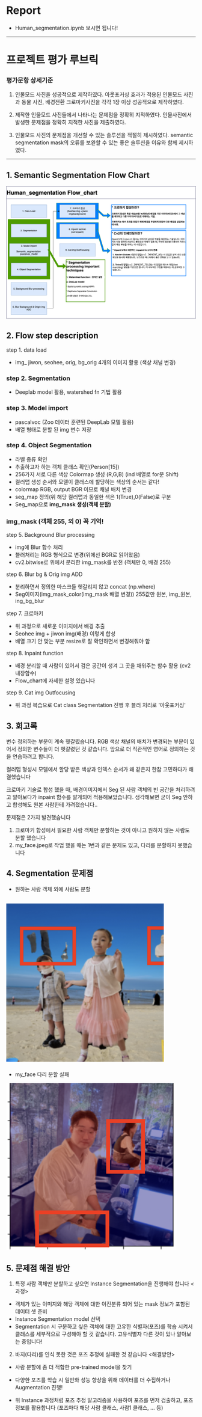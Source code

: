 # Report
* Human_segmentation.ipynb 보시면 됩니다!

---
# 프로젝트 평가 루브릭

### 평가문항 상세기준

1. 인물모드 사진을 성공적으로 제작하였다.	아웃포커싱 효과가 적용된 인물모드 사진과 동물 사진, 배경전환 크로마키사진을 각각 1장 이상 성공적으로 제작하였다.

2. 제작한 인물모드 사진들에서 나타나는 문제점을 정확히 지적하였다.	인물사진에서 발생한 문제점을 정확히 지적한 사진을 제출하였다.

3. 인물모드 사진의 문제점을 개선할 수 있는 솔루션을 적절히 제시하였다.	semantic segmentation mask의 오류를 보완할 수 있는 좋은 솔루션을 이유와 함께 제시하였다.

---

## 1. Semantic Segmentation Flow Chart

![Flow chart](./image/Seg_flow.png)

## 2. Flow step description

step 1. data load
* img_ jiwon, seohee, orig, bg_orig 4개의 이미지 활용 (색상 채널 변경)

### step 2. Segmentation
* Deeplab model 활용, watershed fn 기법 활용

### step 3. Model import
* pascalvoc (Zoo 데이터 훈련된 DeepLab 모델 활용)
* 배열 형태로 분할 된 img 변수 저장 

### step 4. Object Segmentation
* 라벨 종류 확인
* 추출하고자 하는 객체 클래스 확인(Person[15])
* 256가지 서로 다른 색상 Colormap 생성 (R,G,B) (ind 배열로 for문 Shift)
* 컬러맵 생성 순서와 모델이 클래스에 할당하는 색상의 순서는 같다!
* colormap RGB, output BGR 이므로 채널 배치 변경
* seg_map 정의(위 해당 컬러맵과 동일한 색은 1(True),0(False)로 구분
* Seg_map으로 **img_mask 생성(객체 분할)**
### img_mask (객체 255, 외 0) 꼭 기억!
  
step 5. Background Blur processing
* img에 Blur 함수 처리
* 블러처리는 RGB 형식으로 변경(위에선 BGR로 읽어왔음)
* cv2.bitwise로 위에서 분리한 img_mask를 반전 (객체만 0, 배경 255)

step 6. Blur bg & Orig img ADD
* 분리하면서 정의한 마스크들 헷갈리지 않고 concat (np.where)
* Seg이미지(img_mask_color(img_mask 배열 변경)) 255값만 원본, img_원본, ing_bg_blur

step 7. 크로마키
* 위 과정으로 새로운 이미지에서 배경 추출
* Seohee img + jiwon img(배경) 이렇게 합성
* 배열 크기 안 맞는 부분 resize로 잘 확인하면서 변경해줘야 함

step 8. Inpaint function
* 배경 분리할 때 사람이 있어서 검은 공간이 생겨 그 곳을 채워주는 함수 활용 (cv2 내장함수)
* Flow_chart에 자세한 설명 있습니다

step 9. Cat img Outfocusing
* 위 과정 복습으로 Cat class Segmentation 진행 후 블러 처리로 '아웃포커싱'

## 3. 회고록
변수 정의하는 부분이 계속 헷갈렸습니다. RGB 색상 채널의 배치가 변경되는 부분이 있어서 정의한 변수들이 더 헷갈렸던 것 같습니다. 앞으로 더 직관적인 영어로 정의하는 것을 연습하려고 합니다.

컬러맵 형성시 모델에서 할당 받은 색상과 인덱스 순서가 왜 같은지 한참 고민하다가 해결했습니다

크로마키 기술로 합성 했을 때, 배경이미지에서 Seg 된 사람 객체의 빈 공간을 처리하려고 알아보다가 inpaint 함수를 알게되어 적용해보았습니다. 생각해보면 굳이 Seg 안하고 합성해도 원본 사람한테 가려졌습니다..

문제점은 2가지 발견했습니다
1. 크로마키 합성에서 필요한 사람 객체만 분할하는 것이 아니고 원하지 않는 사람도 분할 했습니다
2. my_face.jpeg로 작업 했을 때는 1번과 같은 문제도 있고, 다리를 분할하지 못했습니다

## 4. Segmentation 문제점
* 원하는 사람 객체 외에 사람도 분할

![크로마키 문제점](./image/크로마키%20문제점.png)
---
* my_face 다리 분할 실패

![my_face 문제점](./image/스크린샷%202023-11-17%20오후%2012.20.39.png)

## 5. 문제점 해결 방안

1. 특정 사람 객체만 분할하고 싶으면 Instance Segmentation을 진행해야 합니다
<과정>
* 객체가 있는 이미지와 해당 객체에 대한 이진분류 되어 있는 mask 정보가 포함된 데이터 셋 준비
* Instance Segmentation model 선택
* Segmentation 시 구분하고 싶은 객체에 대한 고유한 식별자(포즈)를 학습 시켜서 클래스를 세부적으로 구성해야 할 것 같습니다. 고유식별자 다른 것이 있나 알아보는 중입니다!

2. 바지(다리)를 인식 못한 것은 포즈 추정에 실패한 것 같습니다
<해결방안>
* 사람 분할에 좀 더 적합한 pre-trained model을 찾기
  
* 다양한 포즈를 학습 시 일반화 성능 향상을 위해 데이터를 더 수집하거나 Augmentation 진행!
  
* 위 Instance 과정처럼 포즈 추정 알고리즘을 사용하여 포즈를 먼저 검출하고, 포즈 정보를 활용합니다 (포즈마다 해당 사람 클래스, 사람1 클래스, ... 등)
